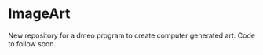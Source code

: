 ImageArt
========
New repository for a dmeo program to create computer generated art.
Code to follow soon.

